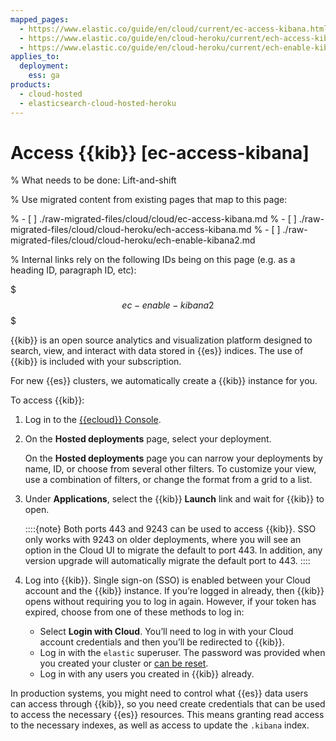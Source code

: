 ```yaml
---
mapped_pages:
  - https://www.elastic.co/guide/en/cloud/current/ec-access-kibana.html
  - https://www.elastic.co/guide/en/cloud-heroku/current/ech-access-kibana.html
  - https://www.elastic.co/guide/en/cloud-heroku/current/ech-enable-kibana2.html
applies_to:
  deployment:
    ess: ga
products:
  - cloud-hosted
  - elasticsearch-cloud-hosted-heroku
---
```


# Access {{kib}} [ec-access-kibana]

% What needs to be done: Lift-and-shift

% Use migrated content from existing pages that map to this page:

% - [ ] ./raw-migrated-files/cloud/cloud/ec-access-kibana.md
% - [ ] ./raw-migrated-files/cloud/cloud-heroku/ech-access-kibana.md
% - [ ] ./raw-migrated-files/cloud/cloud-heroku/ech-enable-kibana2.md

% Internal links rely on the following IDs being on this page (e.g. as a heading ID, paragraph ID, etc):


$$$ec-enable-kibana2$$$


{{kib}} is an open source analytics and visualization platform designed to search, view, and interact with data stored in {{es}} indices. The use of {{kib}} is included with your subscription.

For new {{es}} clusters, we automatically create a {{kib}} instance for you.

To access {{kib}}:

1. Log in to the [{{ecloud}} Console](https://cloud.elastic.co?page=docs&placement=docs-body).
2. On the **Hosted deployments** page, select your deployment.

    On the **Hosted deployments** page you can narrow your deployments by name, ID, or choose from several other filters. To customize your view, use a combination of filters, or change the format from a grid to a list.

3. Under **Applications**, select the {{kib}} **Launch** link and wait for {{kib}} to open.

    ::::{note}
    Both ports 443 and 9243 can be used to access {{kib}}. SSO only works with 9243 on older deployments, where you will see an option in the Cloud UI to migrate the default to port 443. In addition, any version upgrade will automatically migrate the default port to 443.
    ::::

4. Log into {{kib}}. Single sign-on (SSO) is enabled between your Cloud account and the {{kib}} instance. If you’re logged in already, then {{kib}} opens without requiring you to log in again. However, if your token has expired, choose from one of these methods to log in:

    * Select **Login with Cloud**. You’ll need to log in with your Cloud account credentials and then you’ll be redirected to {{kib}}.
    * Log in with the `elastic` superuser. The password was provided when you created your cluster or [can be reset](../../../deploy-manage/users-roles/cluster-or-deployment-auth/built-in-users.md).
    * Log in with any users you created in {{kib}} already.


In production systems, you might need to control what {{es}} data users can access through {{kib}}, so you need create credentials that can be used to access the necessary {{es}} resources. This means granting read access to the necessary indexes, as well as access to update the `.kibana` index.